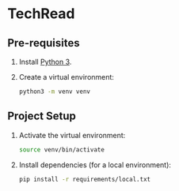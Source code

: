 # TechRead

## Pre-requisites

1. Install [Python 3](https://www.python.org/downloads/).
2. Create a virtual environment:

    ```bash
    python3 -m venv venv
    ```

## Project Setup

1. Activate the virtual environment:

    ```bash
    source venv/bin/activate
    ```

2. Install dependencies (for a local environment):

    ```bash
    pip install -r requirements/local.txt
    ```
